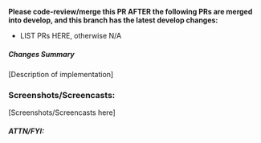 **Please code-review/merge this PR AFTER the following PRs are merged into develop, and this branch has the latest develop changes:**
- LIST PRs HERE, otherwise N/A

##### Changes Summary
[Description of implementation]

### Screenshots/Screencasts:
[Screenshots/Screencasts here]

##### ATTN/FYI:
